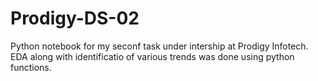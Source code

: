 # Prodigy-DS-02
Python notebook for my seconf task under intership at Prodigy Infotech. 
EDA along with identificatio of various trends was done using python functions.
